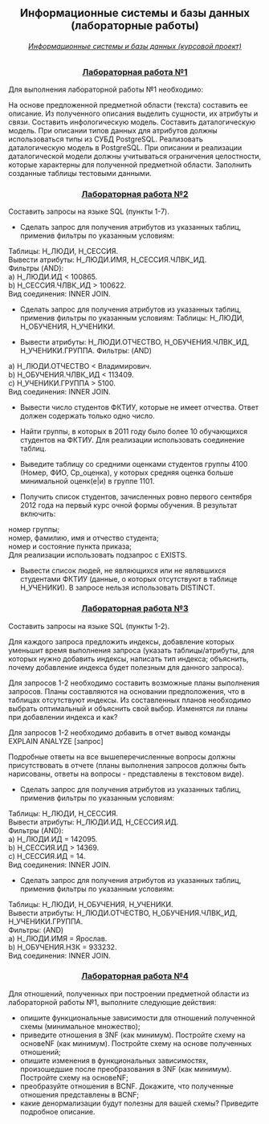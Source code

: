 <h2 align=center> Информационные системы и базы данных (лабораторные работы) </h2>
<h6 align=center> <a href="https://github.com/tolikttaaa/CourseProject_ISBD"> Информационные системы и базы данных (курсовой проект)</a> </h6>

<h3 align=center> <a href="Lab1">Лабораторная работа №1</a> </h3>

Для выполнения лабораторной работы №1 необходимо:

На основе предложенной предметной области (текста) составить ее описание. Из полученного описания выделить сущности, их атрибуты и связи.
Составить инфологическую модель.
Составить даталогическую модель. При описании типов данных для атрибутов должны использоваться типы из СУБД PostgreSQL.
Реализовать даталогическую модель в PostgreSQL. При описании и реализации даталогической модели должны учитываться ограничения целостности, которые характерны для полученной предметной области.
Заполнить созданные таблицы тестовыми данными.

<h3 align=center> <a href="Lab2">Лабораторная работа №2</a> </h3>

Составить запросы на языке SQL (пункты 1-7).

* Сделать запрос для получения атрибутов из указанных таблиц, применив фильтры по указанным условиям:

Таблицы: Н_ЛЮДИ, Н_СЕССИЯ. <br>
Вывести атрибуты: Н_ЛЮДИ.ИМЯ, Н_СЕССИЯ.ЧЛВК_ИД. <br>
Фильтры (AND): <br>
a) Н_ЛЮДИ.ИД < 100865. <br>
b) Н_СЕССИЯ.ЧЛВК_ИД > 100622. <br>
Вид соединения: INNER JOIN. <br>

* Сделать запрос для получения атрибутов из указанных таблиц, применив фильтры по указанным условиям:
Таблицы: Н_ЛЮДИ, Н_ОБУЧЕНИЯ, Н_УЧЕНИКИ.

* Вывести атрибуты: Н_ЛЮДИ.ОТЧЕСТВО, Н_ОБУЧЕНИЯ.ЧЛВК_ИД, Н_УЧЕНИКИ.ГРУППА.
Фильтры: (AND)

a) Н_ЛЮДИ.ОТЧЕСТВО < Владимирович. <br>
b) Н_ОБУЧЕНИЯ.ЧЛВК_ИД < 113409. <br>
c) Н_УЧЕНИКИ.ГРУППА > 5100. <br>
Вид соединения: INNER JOIN. <br>

* Вывести число студентов ФКТИУ, которые не имеет отчества. Ответ должен содержать только одно число.

* Найти группы, в которых в 2011 году было более 10 обучающихся студентов на ФКТИУ. Для реализации использовать соединение таблиц.

* Выведите таблицу со средними оценками студентов группы 4100 (Номер, ФИО, Ср_оценка), у которых средняя оценка больше минимальной оценк(е|и) в группе 1101.

* Получить список студентов, зачисленных ровно первого сентября 2012 года на первый курс очной формы обучения. В результат включить:

номер группы; <br>
номер, фамилию, имя и отчество студента; <br>
номер и состояние пункта приказа; <br>
Для реализации использовать подзапрос с EXISTS.

* Вывести список людей, не являющихся или не являвшихся студентами ФКТИУ (данные, о которых отсутствуют в таблице Н_УЧЕНИКИ). В запросе нельзя использовать DISTINCT.

<h3 align=center> <a href="Lab3/EMashina_Lab3.pdf">Лабораторная работа №3</a> </h3>

Составить запросы на языке SQL (пункты 1-2).

Для каждого запроса предложить индексы, добавление которых уменьшит время выполнения запроса (указать таблицы/атрибуты, для которых нужно добавить индексы, написать тип индекса; объяснить, почему добавление индекса будет полезным для данного запроса).

Для запросов 1-2 необходимо составить возможные планы выполнения запросов. Планы составляются на основании предположения, что в таблицах отсутствуют индексы. Из составленных планов необходимо выбрать оптимальный и объяснить свой выбор.
Изменятся ли планы при добавлении индекса и как?

Для запросов 1-2 необходимо добавить в отчет вывод команды EXPLAIN ANALYZE [запрос]

Подробные ответы на все вышеперечисленные вопросы должны присутствовать в отчете (планы выполнения запросов должны быть нарисованы, ответы на вопросы - представлены в текстовом виде).

* Сделать запрос для получения атрибутов из указанных таблиц, применив фильтры по указанным условиям:

Таблицы: Н_ЛЮДИ, Н_СЕССИЯ. <br>
Вывести атрибуты: Н_ЛЮДИ.ИД, Н_СЕССИЯ.ИД. <br>
Фильтры (AND): <br>
a) Н_ЛЮДИ.ИД = 142095. <br>
b) Н_СЕССИЯ.ИД > 14369. <br>
c) Н_СЕССИЯ.ИД = 14. <br>
Вид соединения: INNER JOIN. <br>

* Сделать запрос для получения атрибутов из указанных таблиц, применив фильтры по указанным условиям:

Таблицы: Н_ЛЮДИ, Н_ОБУЧЕНИЯ, Н_УЧЕНИКИ. <br>
Вывести атрибуты: Н_ЛЮДИ.ОТЧЕСТВО, Н_ОБУЧЕНИЯ.ЧЛВК_ИД, Н_УЧЕНИКИ.ГРУППА. <br>
Фильтры: (AND) <br>
a) Н_ЛЮДИ.ИМЯ = Ярослав. <br>
b) Н_ОБУЧЕНИЯ.НЗК = 933232. <br>
Вид соединения: INNER JOIN. <br>

<h3 align=center> <a href="Lab4">Лабораторная работа №4</a> </h3>

Для отношений, полученных при построении предметной области из лабораторной работы №1, выполните следующие действия:
* опишите функциональные зависимости для отношений полученной схемы (минимальное множество);
* приведите отношения в 3NF (как минимум). Постройте схему на основеNF (как минимум). Постройте схему на основе полученных отношений;
* опишите изменения в функциональных зависимостях, произошедшие после преобразования в 3NF (как минимум). Постройте схему на основеNF;
* преобразуйте отношения в BCNF. Докажите, что полученные отношения представлены в BCNF;
* какие денормализации будут полезны для вашей схемы? Приведите подробное описание.

